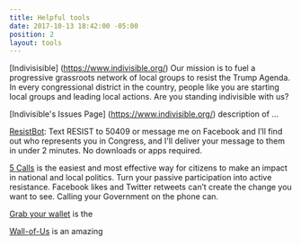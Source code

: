 ```yaml
---
title: Helpful tools
date: 2017-10-13 18:42:00 -05:00
position: 2
layout: tools
---
```


[Indivisisible] (https://www.indivisible.org/)
Our mission is to fuel a progressive grassroots network of local groups to resist the Trump Agenda. In every congressional district in the country, people like you are starting local groups and leading local actions. Are you standing indivisible with us?

[Indivisible's Issues Page] (https://www.indivisible.org/)
description of ...

[ResistBot](https://resistbot.io/): Text RESIST to 50409 or message me on Facebook and I’ll find out who represents you in Congress, and I'll deliver your message to them in under 2 minutes. No downloads or apps required.

[5 Calls](https://5calls.org/#) is the easiest and most effective way for citizens to make an impact in national and local politics. Turn your passive participation into active resistance. Facebook likes and Twitter retweets can’t create the change you want to see. Calling your Government on the phone can.

[Grab your wallet](https://grabyourwallet.org/) is the 


[Wall-of-Us](https://www.wallofus.org/actions) is an amazing 